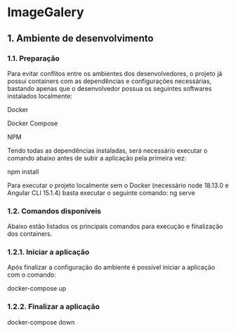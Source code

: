 # ImageGalery

## 1. Ambiente de desenvolvimento

### 1.1. Preparação
Para evitar conflitos entre os ambientes dos desenvolvedores, o projeto já possui containers com as dependências e configurações necessárias, bastando apenas que o desenvolvedor possua os seguintes softwares instalados localmente:

Docker

Docker Compose

NPM

Tendo todas as dependências instaladas, será necessário executar o comando abaixo antes de subir a aplicação pela primeira vez:

npm install

Para executar o projeto localmente sem o Docker (necessário node 18.13.0 e Angular CLI 15.1.4)
basta executar o seguinte comando: ng serve

### 1.2. Comandos disponíveis
Abaixo estão listados os principais comandos para execução e finalização dos containers.

### 1.2.1. Iniciar a aplicação
Após finalizar a configuração do ambiente é possível iniciar a aplicação com o comando:

docker-compose up

### 1.2.2. Finalizar a aplicação

docker-compose down


